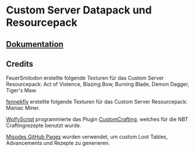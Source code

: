 # Custom Server Datapack und Resourcepack
## [Dokumentation](https://freezedave.github.io/custom-server)
## Credits
FeuerSmilodon erstellte folgende Texturen für das Custom Server Resourcepack: Act of Violence, Blazing Bow, Burning Blade, Demon Dagger, Tiger's Maw.

[fennekfly](../../../../fennekfly) erstellte folgende Texturen für das Custom Server Resourcepack: Maniac Miner.

[WolfyScript](../../../../WolfyScript) programmierte das Plugin [CustomCrafting](../../../../WolfyScript/CustomCrafting), welches für die NBT Craftingrezepte benutzt wurde.

[Misodes GitHub Pages](https://misode.github.io/generators/) wurden verwendet, um custom Loot Tables, Advancements und Rezepte zu generieren.
